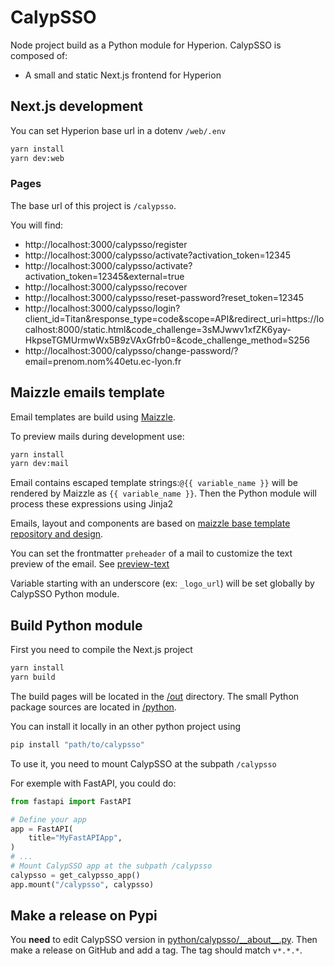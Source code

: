 # CalypSSO

Node project build as a Python module for Hyperion.
CalypSSO is composed of:

- A small and static Next.js frontend for Hyperion

## Next.js development

You can set Hyperion base url in a dotenv `/web/.env`

```bash
yarn install
yarn dev:web
```

### Pages

The base url of this project is `/calypsso`.

You will find:

- http://localhost:3000/calypsso/register
- http://localhost:3000/calypsso/activate?activation_token=12345
- http://localhost:3000/calypsso/activate?activation_token=12345&external=true
- http://localhost:3000/calypsso/recover
- http://localhost:3000/calypsso/reset-password?reset_token=12345
- http://localhost:3000/calypsso/login?client_id=Titan&response_type=code&scope=API&redirect_uri=https://localhost:8000/static.html&code_challenge=3sMJwwv1xfZK6yay-HkpseTGMUrmwWx5B9zVAxGfrb0=&code_challenge_method=S256
- http://localhost:3000/calypsso/change-password/?email=prenom.nom%40etu.ec-lyon.fr

## Maizzle emails template

Email templates are build using [Maizzle](https://maizzle.com/).

To preview mails during development use:

```bash
yarn install
yarn dev:mail
```

Email contains escaped template strings:`@{{ variable_name }}` will be rendered by Maizzle as `{{ variable_name }}`. Then the Python module will process these expressions using Jinja2

Emails, layout and components are based on [maizzle base template repository and design](https://github.com/maizzle/maizzle).

You can set the frontmatter `preheader` of a mail to customize the text preview of the email. See [preview-text](https://maizzle.com/glossary#preview-text)

Variable starting with an underscore (ex: `_logo_url`) will be set globally by CalypSSO Python module.

## Build Python module

First you need to compile the Next.js project

```bash
yarn install
yarn build
```

The build pages will be located in the [/out](./out/) directory. The small Python package sources are located in [/python](./python/).

You can install it locally in an other python project using

```bash
pip install "path/to/calypsso"
```

To use it, you need to mount CalypSSO at the subpath `/calypsso`

For exemple with FastAPI, you could do:

```python
from fastapi import FastAPI

# Define your app
app = FastAPI(
    title="MyFastAPIApp",
)
# ...
# Mount CalypSSO app at the subpath /calypsso
calypsso = get_calypsso_app()
app.mount("/calypsso", calypsso)
```

## Make a release on Pypi

You **need** to edit CalypSSO version in [python/calypsso/\_\_about\_\_.py](./python/calypsso/__about__.py).
Then make a release on GitHub and add a tag. The tag should match `v*.*.*`.

